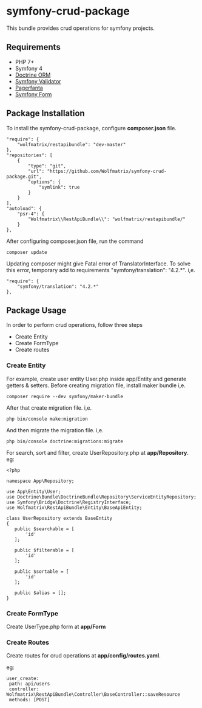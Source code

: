 # symfony-crud-package
This bundle provides crud operations for symfony projects.

## Requirements
* PHP 7+
* Symfony 4
* [Doctrine ORM](https://packagist.org/packages/symfony/orm-pack)
* [Symfony Validator](https://packagist.org/packages/symfony/validator)
* [Pagerfanta](https://packagist.org/packages/pagerfanta/pagerfanta)
* [Symfony Form](https://packagist.org/packages/symfony/form)

## Package Installation
To install the symfony-crud-package, configure **composer.json** file.
```
"require": {
    "wolfmatrix/restapibundle": "dev-master"
},
"repositories": [
    {
        "type": "git",
        "url": "https://github.com/Wolfmatrix/symfony-crud-package.git",
        "options": {
            "symlink": true
        }
    }
],
"autoload": {
    "psr-4": {
        "Wolfmatrix\\RestApiBundle\\": "wolfmatrix/restapibundle/"
    }
},
```
After configuring composer.json file, run the command
```
composer update
```
Updating composer might give Fatal error of TranslatorInterface. To solve this error, 
temporary add to requirements "symfony/translation": "4.2.*". i,e.
```
"require": {
    "symfony/translation": "4.2.*"
},
```

## Package Usage
In order to perform crud operations, follow three steps
* Create Entity
* Create FormType
* Create routes

### Create Entity
 For example, create user entity User.php inside app/Entity and generate getters & setters.
 Before creating migration file, install maker bundle i,e.
 ```
 composer require --dev symfony/maker-bundle
 ```
 After that create migration file. i,e.
 ```
 php bin/console make:migration
 ```
 And then migrate the migration file. i,e.
 ```
 php bin/console doctrine:migrations:migrate
 ```
 For search, sort and filter, create UserRepository.php at **app/Repository**. eg:
 ```
 <?php

namespace App\Repository;

use App\Entity\User;
use Doctrine\Bundle\DoctrineBundle\Repository\ServiceEntityRepository;
use Symfony\Bridge\Doctrine\RegistryInterface;
use Wolfmatrix\RestApiBundle\Entity\BaseApiEntity;

class UserRepository extends BaseEntity
{
    public $searchable = [
        'id'
    ];

    public $filterable = [
        'id'
    ];

    public $sortable = [
        'id'
    ];

    public $alias = [];
}
```

 ### Create FormType
 Create UserType.php form at **app/Form**
 
 ### Create Routes
 Create routes for crud operations at **app/config/routes.yaml**.
 
 eg:
 ```
 user_create:
  path: api/users
  controller: Wolfmatrix\RestApiBundle\Controller\BaseController::saveResource
  methods: [POST]
```
